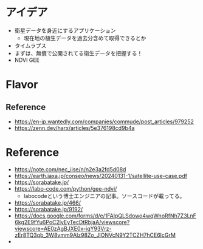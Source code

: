 
# アイデア
- 衛星データを身近にするアプリケーション
	- 現在地の植生データを過去分含めて取得できるとか
- タイムラプス
- まずは、無償で公開されてる衛生データを把握する！
- NDVI GEE

# Flavor
## Reference
- https://en-jp.wantedly.com/companies/commude/post_articles/979252
- https://zenn.dev/harx/articles/5e376198cd9b4a

# Reference
- https://note.com/nec_iise/n/n2e3a2fd5d08d
- https://earth.jaxa.jp/conseo/news/20240131-1/satellite-use-case.pdf
- https://sorabatake.jp/
- https://labo-code.com/python/gee-ndvi/
	- labocodeという博士エンジニアの記事。ソースコードが載ってる。
- https://sorabatake.jp/466/
- https://sorabatake.jp/9192/
- https://docs.google.com/forms/d/e/1FAIpQLSdowo4wqWnoRfNh7Z3LnF6kg2E9fYu6PoC2lyEyTecDtRbjaA/viewscore?viewscore=AE0zAgBJXE0x-iqY93Vrz-zEr8TQ3qb_3W8vmm9Alz98Zo_JlONVcN9Y2TCZH7hCE6IcGrM
- 
